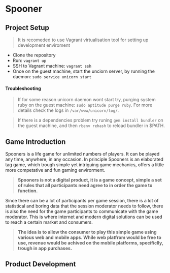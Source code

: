 Spooner
=======

Project Setup
-------------

> It is recomeded to use Vagrant virtualisation tool for setting up development enviroment

+ Clone the repository
+ Run: `vagrant up`
+ SSH to Vagrant machine: `vagrant ssh`
+ Once on the guest machine, start the unciorn server, by running the daemon: `sudo service unicorn start`

#### Troubleshooting
> If for some reason unicorn daemon wont start try, purging system ruby on the guest machine: `sudo aptitude purge ruby`. For more details check the logs in `/var/www/unicorn/log/`.


> If there is a dependencies problem try runing `gem install bundler` on the guest machine, and then `rbenv rehash` to reload bundler in $PATH.

Game Introduction
-----------------

Spooners is a life game for unlimited numbers of players. It can be played any time, anywhere, in any occasion. In principle Spooners is an elaborated tag game, which trough simple yet intriguing game mechanics, offers a little more competative and fun gaming envirorment. 

> **Spooners is not a digital product, it is a game concept, simple a set of rules that all participants need agree to in order the  game to function.**

Since there can be a lot of participants per game session, there is a lot of statistical and boring data that the session moderator needs to follow, there is also the need for the game participants to communicate with the game moderator. This is where internet and modern digital solutions can be used to reach a certain market and consumers. 

> **The idea is to allow the consumer to play this simple game using various web and mobile apps. While web platfrom would be free to use, revenue would be achived on the mobile platforms, specificlly, trough in app purchases.** 

Product Development
-------------------



